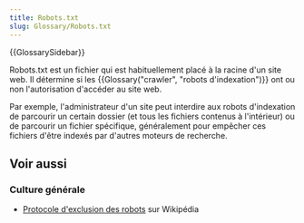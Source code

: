 ```yaml
---
title: Robots.txt
slug: Glossary/Robots.txt
---
```


{{GlossarySidebar}}

Robots.txt est un fichier qui est habituellement placé à la racine d'un site web. Il détermine si les {{Glossary("crawler", "robots d'indexation")}} ont ou non l'autorisation d'accéder au site web.

Par exemple, l'administrateur d'un site peut interdire aux robots d'indexation de parcourir un certain dossier (et tous les fichiers contenus à l'intérieur) ou de parcourir un fichier spécifique, généralement pour empêcher ces fichiers d'être indexés par d'autres moteurs de recherche.

## Voir aussi

### Culture générale

- [Protocole d'exclusion des robots](https://fr.wikipedia.org/wiki/Protocole_d'exclusion_des_robots) sur Wikipédia
